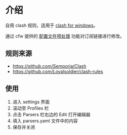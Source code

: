 # 介绍

自用 clash 规则，适用于 [clash for windows](https://github.com/Fndroid/clash_for_windows_pkg)。

通过 cfw 提供的 [配置文件预处理](https://docs.cfw.lbyczf.com/contents/parser.html) 功能对订阅链接进行修改。

## 规则来源

- https://github.com/Semporia/Clash
- https://github.com/Loyalsoldier/clash-rules

## 使用

1. 进入 settings 界面
2. 滚动至 Profiles 栏
3. 点击 Parsers 栏右边的 Edit 打开编辑器
4. 填入 parsers.yaml 文件中的内容
5. 保存并关闭